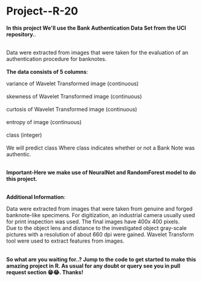 # Project--R-20

<table>
  
**In this project We'll use the Bank Authentication Data Set from the UCI repository.**.<br></br>

Data were extracted from images that were taken for the evaluation of an authentication procedure for banknotes.<br></br>
**The data consists of 5 columns**:<br>

variance of Wavelet Transformed image (continuous)<br></br>
skewness of Wavelet Transformed image (continuous)<br></br>
curtosis of Wavelet Transformed image (continuous)<br></br>
entropy of image (continuous)<br></br>
class (integer)<br></br>
We will predict class Where class indicates whether or not a Bank Note was authentic.<br></br>

**Important-Here we make use of NeuralNet and RandomForest model to do this project.** <br></br>

**Additional Information**: <br>

Data were extracted from images that were taken from genuine and forged banknote-like specimens.  For digitization, an industrial camera usually used for print inspection was used. The final images have 400x 400 pixels.<br> 
Due to the object lens and distance to the investigated object gray-scale pictures with a resolution of about 660 dpi were gained. Wavelet Transform tool were used to extract features from images.  

</table>


**So what are you waiting for..? Jump to the code to get started to make this amazing project in R. As usual for any doubt or query see you in pull request section 😁😂. Thanks!**
